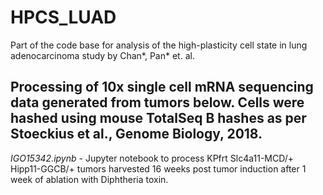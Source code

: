 # HPCS_LUAD
Part of the code base for analysis of the high-plasticity cell state in lung adenocarcinoma study by Chan*, Pan* et. al. 

## Processing of 10x single cell mRNA sequencing data generated from tumors below.  Cells were hashed using mouse TotalSeq B hashes as per Stoeckius et al., Genome Biology, 2018.

_IGO15342.ipynb_ - Jupyter notebook to process KPfrt Slc4a11-MCD/+ Hipp11-GGCB/+ tumors harvested 16 weeks post tumor induction after 1 week of ablation with Diphtheria toxin.
